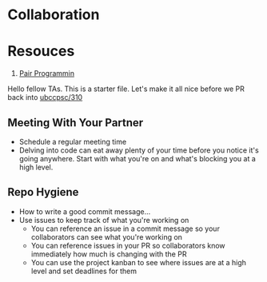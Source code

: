 # Collaboration

# Resouces

1. [Pair Programmin](./pair_programming.md)


Hello fellow TAs. This is a starter file. Let's make it all nice before we PR back into [ubccpsc/310](https://github.com/ubccpsc/310)

## Meeting With Your Partner

- Schedule a regular meeting time
- Delving into code can eat away plenty of your time before you notice it's going anywhere. Start with what you're on and what's blocking you at a high level.

## Repo Hygiene

- How to write a good commit message...
- Use issues to keep track of what you're working on
  - You can reference an issue in a commit message so your collaborators can see what you're working on
  - You can reference issues in your PR so collaborators know immediately how much is changing with the PR
  - You can use the project kanban to see where issues are at a high level and set deadlines for them

